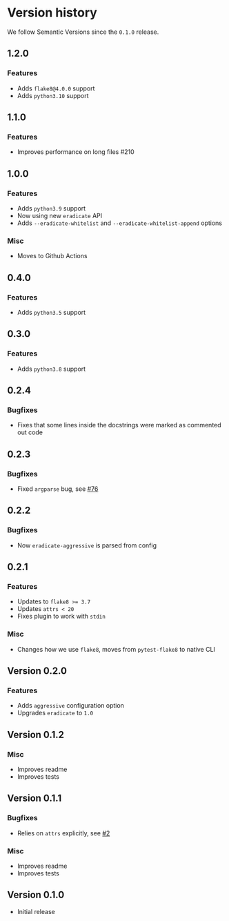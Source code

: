 # Version history

We follow Semantic Versions since the `0.1.0` release.


## 1.2.0

### Features

- Adds `flake8@4.0.0` support
- Adds `python3.10` support


## 1.1.0

### Features

- Improves performance on long files #210


## 1.0.0

### Features

- Adds `python3.9` support
- Now using new `eradicate` API
- Adds `--eradicate-whitelist` and `--eradicate-whitelist-append` options

### Misc

- Moves to Github Actions


## 0.4.0

### Features

- Adds `python3.5` support


## 0.3.0

### Features

- Adds `python3.8` support


## 0.2.4

### Bugfixes

- Fixes that some lines inside the docstrings were marked as commented out code


## 0.2.3

### Bugfixes

- Fixed `argparse` bug, see [#76](https://github.com/sobolevn/flake8-eradicate/issues/76)


## 0.2.2

### Bugfixes

- Now `eradicate-aggressive` is parsed from config


## 0.2.1

### Features

- Updates to `flake8 >= 3.7`
- Updates `attrs < 20`
- Fixes plugin to work with `stdin`

### Misc

- Changes how we use `flake8`, moves from `pytest-flake8` to native CLI


## Version 0.2.0

### Features

- Adds `aggressive` configuration option
- Upgrades `eradicate` to `1.0`


## Version 0.1.2

### Misc

- Improves readme
- Improves tests


## Version 0.1.1

### Bugfixes

- Relies on `attrs` explicitly, see [#2](https://github.com/sobolevn/flake8-eradicate/issues/2)

### Misc

- Improves readme
- Improves tests


## Version 0.1.0

- Initial release
